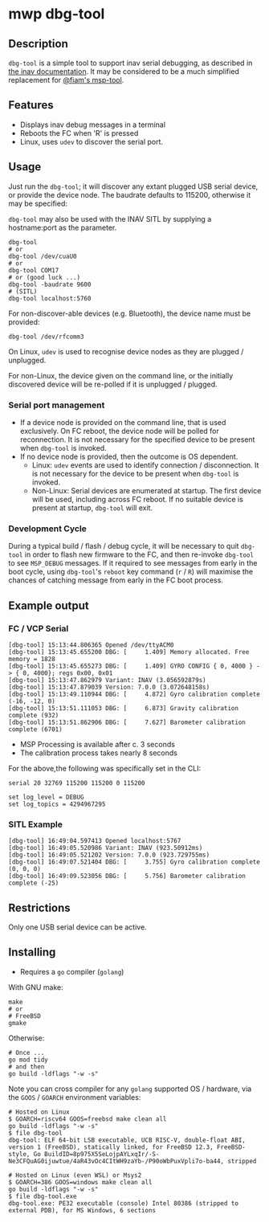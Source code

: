 # mwp dbg-tool

## Description

`dbg-tool` is a simple tool to support inav serial debugging, as described in [the inav documentation](https://github.com/iNavFlight/inav/blob/master/docs/development/serial_printf_debugging.md). It may be considered to be a much simplified replacement for [@fiam's msp-tool](https://github.com/fiam/msp-tool).

## Features

* Displays inav debug messages in a terminal
* Reboots the FC when 'R' is pressed
* Linux, uses `udev` to discover the serial port.

## Usage

Just run the `dbg-tool`; it will discover any extant plugged USB serial device, or provide the device node. The baudrate defaults to 115200, otherwise it may be specified:

`dbg-tool` may also be used with the INAV SITL by supplying a hostname:port as the parameter.

```
dbg-tool
# or
dbg-tool /dev/cuaU0
# or
dbg-tool COM17
# or (good luck ...)
dbg-tool -baudrate 9600
# (SITL)
dbg-tool localhost:5760
```

For non-discover-able devices (e.g. Bluetooth), the device name must be provided:

```
dbg-tool /dev/rfcomm3
```

On Linux, `udev` is used to recognise device nodes as they are plugged / unplugged.

For non-Linux, the device given on the command line, or the initially discovered device will be re-polled if it is unplugged / plugged.

### Serial port management

* If a device node is provided on the command line, that is used exclusively. On FC reboot, the device node will be polled for reconnection. It is not necessary for the specified device to be present when `dbg-tool` is invoked.
* If no device node is provided, then the outcome is OS dependent.
  - Linux: `udev` events are used to identify connection / disconnection. It is not necessary for the device to be present when `dbg-tool` is invoked.
  - Non-Linux: Serial devices are enumerated at startup. The first device will be used, including across FC reboot. If no suitable device is present at startup, `dbg-tool` will exit.

### Development Cycle

During a typical build / flash / debug cycle, it will be necessary to quit `dbg-tool` in order to flash new firmware to the FC, and then re-invoke `dbg-tool` to see `MSP_DEBUG` messages. If it required to see messages from early in the boot cycle, using `dbg-tool`'s `reboot` key command (`r` / `R`) will maximise the chances of catching message from early in the FC boot process.

## Example output

### FC / VCP Serial

```
[dbg-tool] 15:13:44.806365 Opened /dev/ttyACM0
[dbg-tool] 15:13:45.655200 DBG: [     1.409] Memory allocated. Free memory = 1828
[dbg-tool] 15:13:45.655273 DBG: [     1.409] GYRO CONFIG { 0, 4000 } -> { 0, 4000}; regs 0x00, 0x01
[dbg-tool] 15:13:47.862979 Variant: INAV (3.056592879s)
[dbg-tool] 15:13:47.879039 Version: 7.0.0 (3.072648158s)
[dbg-tool] 15:13:49.110944 DBG: [     4.872] Gyro calibration complete (-16, -12, 0)
[dbg-tool] 15:13:51.111053 DBG: [     6.873] Gravity calibration complete (932)
[dbg-tool] 15:13:51.862906 DBG: [     7.627] Barometer calibration complete (6701)
```

* MSP Processing is available after c. 3 seconds
* The calibration process takes nearly 8 seconds

For the above,the following was specifically set in the CLI:

```
serial 20 32769 115200 115200 0 115200

set log_level = DEBUG
set log_topics = 4294967295
```

### SITL Example

```
[dbg-tool] 16:49:04.597413 Opened localhost:5767
[dbg-tool] 16:49:05.520986 Variant: INAV (923.50912ms)
[dbg-tool] 16:49:05.521202 Version: 7.0.0 (923.729755ms)
[dbg-tool] 16:49:07.521404 DBG: [     3.755] Gyro calibration complete (0, 0, 0)
[dbg-tool] 16:49:09.523056 DBG: [     5.756] Barometer calibration complete (-25)
```

## Restrictions

Only one USB serial device can be active.

## Installing

* Requires a `go` compiler (`golang`)

With GNU make:

```
make
# or
# FreeBSD
gmake
```

Otherwise:

```
# Once ...
go mod tidy
# and then
go build -ldflags "-w -s"
```

Note you can cross compiler for any `golang` supported OS / hardware, via the `GOOS` / `GOARCH` environment variables:

```
# Hosted on Linux
$ GOARCH=riscv64 GOOS=freebsd make clean all
go build -ldflags "-w -s"
$ file dbg-tool
dbg-tool: ELF 64-bit LSB executable, UCB RISC-V, double-float ABI, version 1 (FreeBSD), statically linked, for FreeBSD 12.3, FreeBSD-style, Go BuildID=8p975X5SeLojpAYLxqIr/-S-Ne3CFQuAG0ijuwtue/4aR43vOc4CItWH9zaYb-/P90oWbPuxVpli7o-ba44, stripped
```

```
# Hosted on Linux (even WSL) or Msys2
$ GOARCH=386 GOOS=windows make clean all
go build -ldflags "-w -s"
$ file dbg-tool.exe
dbg-tool.exe: PE32 executable (console) Intel 80386 (stripped to external PDB), for MS Windows, 6 sections
```
